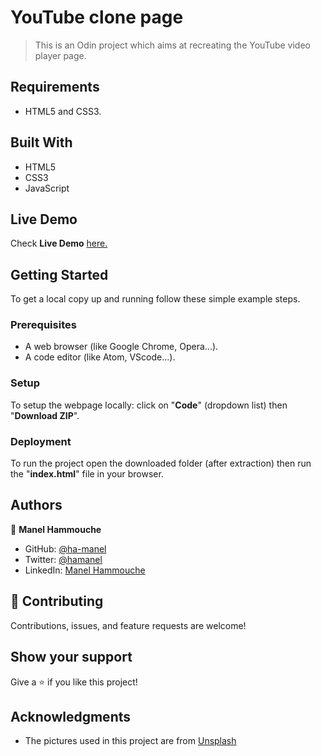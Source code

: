 
# YouTube clone page

> This is an Odin project which aims at recreating the YouTube video player page.


## Requirements

- HTML5 and CSS3.

## Built With

- HTML5
- CSS3
- JavaScript

## Live Demo

Check **Live Demo** [here.](https://ha-manel.github.io/Odin_Project_Media/)

## Getting Started

To get a local copy up and running follow these simple example steps.

### Prerequisites

- A web browser (like Google Chrome, Opera...).
- A code editor (like Atom, VScode...).

### Setup

To setup the webpage locally: click on "**Code**" (dropdown list) then "**Download ZIP**".

### Deployment

To run the project open the downloaded folder (after extraction) then run the "**index.html**" file in your browser.

## Authors

👤 **Manel Hammouche**

- GitHub: [@ha-manel](https://github.com/ha-manel)
- Twitter: [@hamanel](https://twitter.com/ha_manel_)
- LinkedIn: [Manel Hammouche](https://www.linkedin.com/in/manel-hammouche/)

## 🤝 Contributing

Contributions, issues, and feature requests are welcome!

## Show your support

Give a ⭐️ if you like this project!

## Acknowledgments

- The pictures used in this project are from [Unsplash](https://unsplash.com/)

